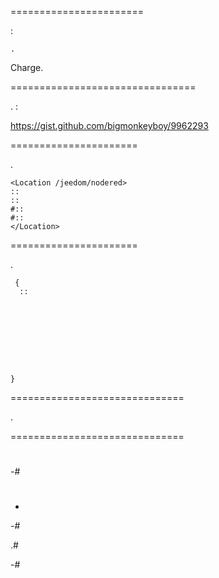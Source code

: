 




 
=======================


 :

    .
    


Charge.

 
================================


.  :

<https://gist.github.com/bigmonkeyboy/9962293>

 
======================


.

    <Location /jeedom/nodered>
    ::
    ::
    #::
    #::
    </Location>

 
======================


.

     {
      ::
      
      
      
      
      
      
      
      
      
    }

 
==============================

.

 
==============================















#


-#


#












-


-#




.#







-#



